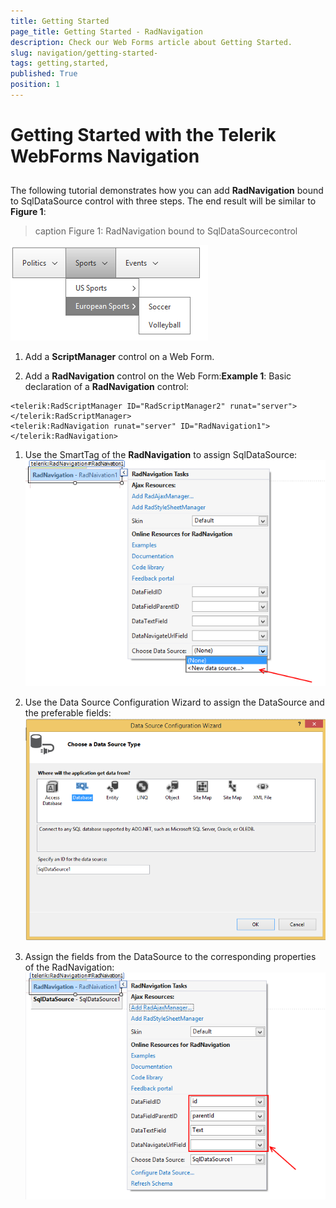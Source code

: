 ```yaml
---
title: Getting Started 
page_title: Getting Started - RadNavigation
description: Check our Web Forms article about Getting Started.
slug: navigation/getting-started-
tags: getting,started,
published: True
position: 1
---
```


# Getting Started with the Telerik WebForms Navigation


## 

The following tutorial demonstrates how you can add **RadNavigation** bound to SqlDataSource control with three steps. The end result will be similar to **Figure 1**:
>caption Figure 1: RadNavigation bound to SqlDataSourcecontrol

![navigation-gettingstarted](images/navigation-gettingstarted.png "navigation-gettingstarted")

1. Add a **ScriptManager** control on a Web Form.

1. Add a **RadNavigation** control on the Web Form:**Example 1**: Basic declaration of a **RadNavigation** control:

````ASPNET
<telerik:RadScriptManager ID="RadScriptManager2" runat="server"></telerik:RadScriptManager>
<telerik:RadNavigation runat="server" ID="RadNavigation1"></telerik:RadNavigation>
````

1. Use the SmartTag of the **RadNavigation** to assign SqlDataSource:![navigation-gettingstarted 1](images/navigation-gettingstarted1.png)

1. Use the Data Source Configuration Wizard to assign the DataSource and the preferable fields:![navigation-gettingstarted 2](images/navigation-gettingstarted2.png)

1. Assign the fields from the DataSource to the corresponding properties of the RadNavigation:![navigation-gettingstarted 3](images/navigation-gettingstarted3.png)
